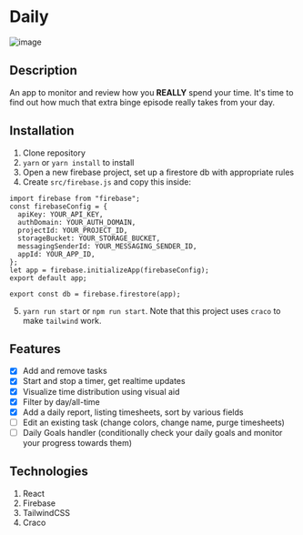 # Daily
![image](https://user-images.githubusercontent.com/58481800/115999874-5ca83f00-a5f6-11eb-9f78-3e47aaeb44ef.png)

## Description

An app to monitor and review how you **REALLY** spend your time.
It's time to find out how much that extra binge episode really takes from your day.

## Installation

1) Clone repository
2) `yarn` or `yarn install` to install
3) Open a new firebase project, set up a firestore db with appropriate rules
4) Create `src/firebase.js` and copy this inside:
```
import firebase from "firebase";
const firebaseConfig = {
  apiKey: YOUR_API_KEY,
  authDomain: YOUR_AUTH_DOMAIN,
  projectId: YOUR_PROJECT_ID,
  storageBucket: YOUR_STORAGE_BUCKET,
  messagingSenderId: YOUR_MESSAGING_SENDER_ID,
  appId: YOUR_APP_ID,
};
let app = firebase.initializeApp(firebaseConfig);
export default app;

export const db = firebase.firestore(app);
```
5) `yarn run start` or `npm run start`. Note that this project uses `craco` to make `tailwind` work.

## Features

- [x] Add and remove tasks
- [x] Start and stop a timer, get realtime updates
- [x] Visualize time distribution using visual aid
- [x] Filter by day/all-time
- [x] Add a daily report, listing timesheets, sort by various fields
- [ ] Edit an existing task (change colors, change name, purge timesheets)
- [ ] Daily Goals handler (conditionally check your daily goals and monitor your progress towards them)

## Technologies

1) React
3) Firebase
4) TailwindCSS
5) Craco

